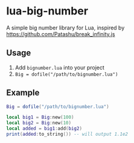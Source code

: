 # lua-big-number

A simple big number library for Lua, inspired by https://github.com/Patashu/break_infinity.js

## Usage

1. Add `bignumber.lua` into your project
2. `Big = dofile("/path/to/bignumber.lua")`

## Example

```lua
Big = dofile("/path/to/bignumber.lua")

local big1 = Big:new(100)
local big2 = Big:new(10)
local added = big1:add(big2)
print(added:to_string()) -- will output 1.1e2 
```